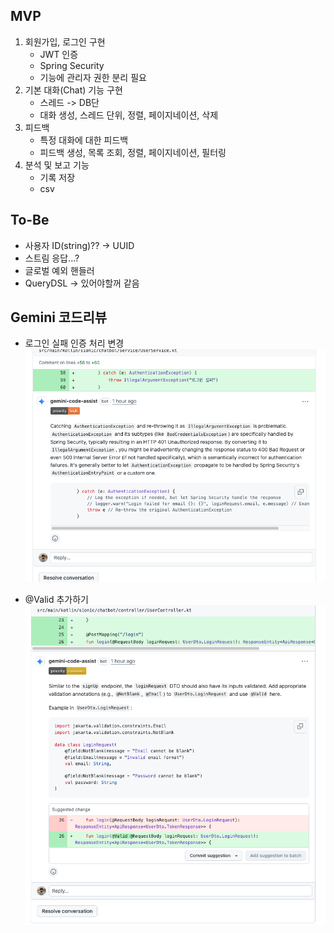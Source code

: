 
## MVP
1. 회원가입, 로그인 구현
   - JWT 인증
   - Spring Security
   - 기능에 관리자 권한 분리 필요
2. 기본 대화(Chat) 기능 구현
    - 스레드 -> DB단
    - 대화 생성, 스레드 단위, 정렬, 페이지네이션, 삭제
3. 피드백
    - 특정 대화에 대한 피드백
    - 피드백 생성, 목록 조회, 정렬, 페이지네이션, 필터링
4. 분석 및 보고 기능
    - 기록 저장
    - csv

## To-Be
- 사용자 ID(string)?? -> UUID
- 스트림 응답...?
- 글로벌 예외 핸들러
- QueryDSL -> 있어야할꺼 같음

## Gemini 코드리뷰
- 로그인 실패 인증 처리 변경
![img.png](img.png)

- @Valid 추가하기
![img_1.png](img_1.png)